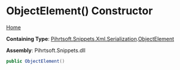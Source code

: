# ObjectElement\(\) Constructor

[Home](../../../../../../README.md#_top)

**Containing Type**: [Pihrtsoft.Snippets.Xml.Serialization](../../README.md#_top)\.[ObjectElement](../README.md#_top)

**Assembly**: Pihrtsoft\.Snippets\.dll

```csharp
public ObjectElement()
```

